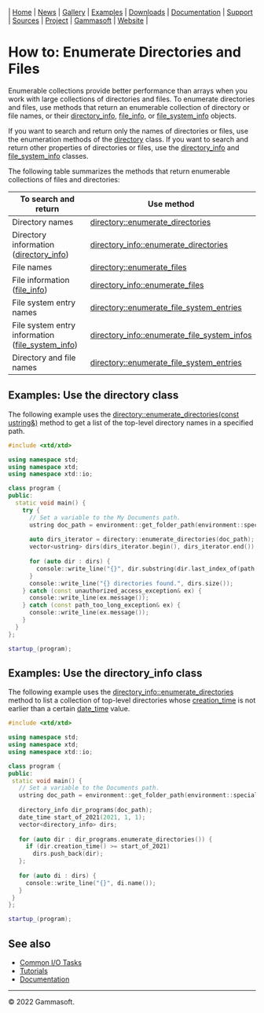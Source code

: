 | [Home](home.md) | [News](news.md) | [Gallery](gallery.md) | [Examples](examples.md) | [Downloads](downloads.md) | [Documentation](documentation.md) | [Support](support.md) | [Sources](https://github.com/gammasoft71/xtd) | [Project](https://sourceforge.net/projects/xtdpro/) | [Gammasoft](gammasoft.md) | [Website](https://gammasoft71.wixsite.com/xtdpro) |

# How to: Enumerate Directories and Files

Enumerable collections provide better performance than arrays when you work with large collections of directories and files. 
To enumerate directories and files, use methods that return an enumerable collection of directory or file names, or their [directory_info](https://codedocs.xyz/gammasoft71/xtd/classxtd_1_1io_1_1directory__info.html), [file_info](https://codedocs.xyz/gammasoft71/xtd/classxtd_1_1io_1_1file__info.html), or [file_system_info](https://codedocs.xyz/gammasoft71/xtd/classxtd_1_1io_1_1file__system__info.html) objects.

If you want to search and return only the names of directories or files, use the enumeration methods of the [directory](https://codedocs.xyz/gammasoft71/xtd/classxtd_1_1io_1_1directory.html) class. 
If you want to search and return other properties of directories or files, use the [directory_info](https://codedocs.xyz/gammasoft71/xtd/classxtd_1_1io_1_1directory__info.html) and [file_system_info](https://codedocs.xyz/gammasoft71/xtd/classxtd_1_1io_1_1file__system__info.html) classes.

The following table summarizes the methods that return enumerable collections of files and directories:

| To search and return                                                                                                               | Use method                                                                                                                                                   |
|------------------------------------------------------------------------------------------------------------------------------------|--------------------------------------------------------------------------------------------------------------------------------------------------------------|
| Directory names                                                                                                                    | [directory::enumerate_directories](https://codedocs.xyz/gammasoft71/xtd/classxtd_1_1io_1_1directory.html#a18b4ef2bf2e42182dfd412ffacba57b1)                  |
| Directory information ([directory_info](https://codedocs.xyz/gammasoft71/xtd/classxtd_1_1io_1_1directory__info.html))              | [directory_info::enumerate_directories](https://codedocs.xyz/gammasoft71/xtd/classxtd_1_1io_1_1directory__info.html#ad0818557e5fbc58db748458c7e907c4b)       |
| File names                                                                                                                         | [directory::enumerate_files](https://codedocs.xyz/gammasoft71/xtd/classxtd_1_1io_1_1directory.html#aecc4a0b18118e7e15e2fa43be4fcf237)                        |
| File information ([file_info](https://codedocs.xyz/gammasoft71/xtd/classxtd_1_1io_1_1file__info.html))                             | [directory_info::enumerate_files](https://codedocs.xyz/gammasoft71/xtd/classxtd_1_1io_1_1directory__info.html#aae6b6e624c5ac50f1f7bb5ec8088114a)             |
| File system entry names                                                                                                            | [directory::enumerate_file_system_entries](https://codedocs.xyz/gammasoft71/xtd/classxtd_1_1io_1_1directory.html#a7e708ed279ee55d2412433a1cd842a08)          |
| File system entry information ([file_system_info](https://codedocs.xyz/gammasoft71/xtd/classxtd_1_1io_1_1file__system__info.html)) | [directory_info::enumerate_file_system_infos](https://codedocs.xyz/gammasoft71/xtd/classxtd_1_1io_1_1directory__info.html#a5603178c1e7c506db62092308ce6f66d) |
| Directory and file names                                                                                                           | [directory::enumerate_file_system_entries](https://codedocs.xyz/gammasoft71/xtd/classxtd_1_1io_1_1directory.html#a7e708ed279ee55d2412433a1cd842a08)          |

## Examples: Use the directory class

The following example uses the [directory::enumerate_directories(const ustring&)](https://codedocs.xyz/gammasoft71/xtd/classxtd_1_1io_1_1directory.html#a18b4ef2bf2e42182dfd412ffacba57b1) method to get a list of the top-level directory names in a specified path.

```c++
#include <xtd/xtd>

using namespace std;
using namespace xtd;
using namespace xtd::io;

class program {
public:
  static void main() {
    try {
      // Set a variable to the My Documents path.
      ustring doc_path = environment::get_folder_path(environment::special_folder::my_documents);
      
      auto dirs_iterator = directory::enumerate_directories(doc_path);
      vector<ustring> dirs(dirs_iterator.begin(), dirs_iterator.end());
      
      for (auto dir : dirs) {
        console::write_line("{}", dir.substring(dir.last_index_of(path::directory_separator_char()) + 1));
      }
      console::write_line("{} directories found.", dirs.size());
    } catch (const unauthorized_access_exception& ex) {
      console::write_line(ex.message());
    } catch (const path_too_long_exception& ex) {
      console::write_line(ex.message());
    }
  }
};

startup_(program);
```
 
## Examples: Use the directory_info class

The following example uses the [directory_info::enumerate_directories](https://codedocs.xyz/gammasoft71/xtd/classxtd_1_1io_1_1directory__info.html#ad0818557e5fbc58db748458c7e907c4b) method to list a collection of top-level directories whose [creation_time](https://codedocs.xyz/gammasoft71/xtd/classxtd_1_1io_1_1file__system__info.html#a970dfefd830a4edfdc36f72153c9d811) is not earlier than a certain [date_time](https://codedocs.xyz/gammasoft71/xtd/classxtd_1_1date__time.html) value.
 
 ```c++
 #include <xtd/xtd>

using namespace std;
using namespace xtd;
using namespace xtd::io;

class program {
public:
  static void main() {
    // Set a variable to the Documents path.
    ustring doc_path = environment::get_folder_path(environment::special_folder::my_documents);
    
    directory_info dir_programs(doc_path);
    date_time start_of_2021(2021, 1, 1);
    vector<directory_info> dirs;
    
    for (auto dir : dir_programs.enumerate_directories()) {
      if (dir.creation_time() >= start_of_2021)
        dirs.push_back(dir);
    };
    
    for (auto di : dirs) {
      console::write_line("{}", di.name());
    }
  }
};

startup_(program);
```
 
## See also

* [Common I/O Tasks](common_io_tasks.md)
* [Tutorials](tutorials.md)
* [Documentation](documentation.md)

______________________________________________________________________________________________

© 2022 Gammasoft.

<!---
https://docs.microsoft.com/en-us/dotnet/standard/io/how-to-enumerate-directories-and-files
--->

